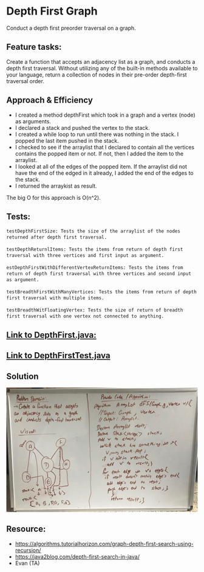# Depth First Graph

Conduct a depth first preorder traversal on a graph.

## Feature tasks:

Create a function that accepts an adjacency list as a graph, and conducts a depth first traversal.
Without utilizing any of the built-in methods available to your language, return a collection of nodes in their pre-order depth-first traversal order.

## Approach & Efficiency
- I created a method depthFirst which took in a graph and a vertex (node) as arguments.
- I declared a stack and pushed the vertex to the stack.
- I created a while loop to run until there was nothing in the stack. I popped the last item pushed in the stack.
- I checked to see if the arraylist that I declared to contain all the vertices contains the popped item or not.
    If not, then I added the item to the arraylist.
- I looked at all of the edges of the popped item. If the arraylist did not have the end of the edged in it already, I added the end of the edges to the stack.
- I returned the arraykist as result.

The big O for this approach is O(n^2).

## Tests:
    testDepthFirstSize: Tests the size of the arraylist of the nodes returned after depth first traversal.

    testDepthReturnlItems: Tests the items from return of depth first traversal with three vertices and first input as argument.

    estDepthFirstWithDifferentVertexReturnItems: Tests the items from return of depth first traversal with three vertices and second input as argument.

    testBreadthFirstWithManyVertices: Tests the items from return of depth first traversal with multiple items.

    testBreadthWitFloatingVertex: Tests the size of return of breadth first traversal with one vertex not connected to anything.


## [Link to DepthFirst.java:](https://github.com/sadhikari07/data-structures-and-algorithms/blob/master/java401_code_challenges/src/main/java/java401_code_challenges/depth_first_graph/DepthFirst.java)

## [Link to DepthFirstTest.java](https://github.com/sadhikari07/data-structures-and-algorithms/blob/master/java401_code_challenges/src/test/java/java401_code_challenges/depth_first_graph/DepthFirstTest.java)


## Solution
![Get Edge Challenge](https://raw.githubusercontent.com/sadhikari07/data-structures-and-algorithms/master/java401_code_challenges/assets/depthFirstGraph.jpg)


## Resource:
- https://algorithms.tutorialhorizon.com/graph-depth-first-search-using-recursion/
- https://java2blog.com/depth-first-search-in-java/
- Evan (TA)
